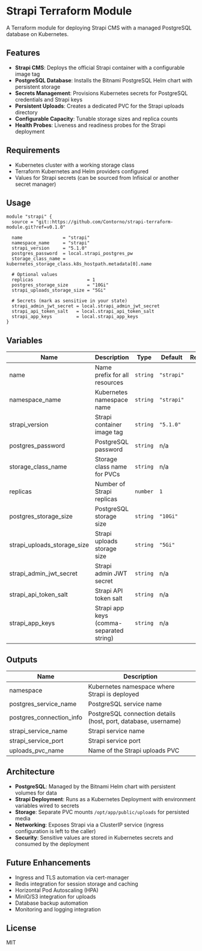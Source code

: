 # Strapi Terraform Module

A Terraform module for deploying Strapi CMS with a managed PostgreSQL database on Kubernetes.

## Features

- **Strapi CMS**: Deploys the official Strapi container with a configurable image tag
- **PostgreSQL Database**: Installs the Bitnami PostgreSQL Helm chart with persistent storage
- **Secrets Management**: Provisions Kubernetes secrets for PostgreSQL credentials and Strapi keys
- **Persistent Uploads**: Creates a dedicated PVC for the Strapi uploads directory
- **Configurable Capacity**: Tunable storage sizes and replica counts
- **Health Probes**: Liveness and readiness probes for the Strapi deployment

## Requirements

- Kubernetes cluster with a working storage class
- Terraform Kubernetes and Helm providers configured
- Values for Strapi secrets (can be sourced from Infisical or another secret manager)

## Usage

```hcl
module "strapi" {
  source = "git::https://github.com/Contorno/strapi-terraform-module.git?ref=v0.1.0"

  name               = "strapi"
  namespace_name     = "strapi"
  strapi_version     = "5.1.0"
  postgres_password  = local.strapi_postgres_pw
  storage_class_name = kubernetes_storage_class.k8s_hostpath.metadata[0].name

  # Optional values
  replicas                    = 1
  postgres_storage_size       = "10Gi"
  strapi_uploads_storage_size = "5Gi"

  # Secrets (mark as sensitive in your state)
  strapi_admin_jwt_secret = local.strapi_admin_jwt_secret
  strapi_api_token_salt   = local.strapi_api_token_salt
  strapi_app_keys         = local.strapi_app_keys
}
```

## Variables

| Name | Description | Type | Default | Required |
|------|-------------|------|---------|:--------:|
| name | Name prefix for all resources | `string` | `"strapi"` | no |
| namespace_name | Kubernetes namespace name | `string` | `"strapi"` | no |
| strapi_version | Strapi container image tag | `string` | `"5.1.0"` | no |
| postgres_password | PostgreSQL password | `string` | n/a | yes |
| storage_class_name | Storage class name for PVCs | `string` | n/a | yes |
| replicas | Number of Strapi replicas | `number` | `1` | no |
| postgres_storage_size | PostgreSQL storage size | `string` | `"10Gi"` | no |
| strapi_uploads_storage_size | Strapi uploads storage size | `string` | `"5Gi"` | no |
| strapi_admin_jwt_secret | Strapi admin JWT secret | `string` | n/a | yes |
| strapi_api_token_salt | Strapi API token salt | `string` | n/a | yes |
| strapi_app_keys | Strapi app keys (comma-separated string) | `string` | n/a | yes |

## Outputs

| Name | Description |
|------|-------------|
| namespace | Kubernetes namespace where Strapi is deployed |
| postgres_service_name | PostgreSQL service name |
| postgres_connection_info | PostgreSQL connection details (host, port, database, username) |
| strapi_service_name | Strapi service name |
| strapi_service_port | Strapi service port |
| uploads_pvc_name | Name of the Strapi uploads PVC |

## Architecture

- **PostgreSQL**: Managed by the Bitnami Helm chart with persistent volumes for data
- **Strapi Deployment**: Runs as a Kubernetes Deployment with environment variables wired to secrets
- **Storage**: Separate PVC mounts `/opt/app/public/uploads` for persisted media
- **Networking**: Exposes Strapi via a ClusterIP service (ingress configuration is left to the caller)
- **Security**: Sensitive values are stored in Kubernetes secrets and consumed by the deployment

## Future Enhancements

- Ingress and TLS automation via cert-manager
- Redis integration for session storage and caching
- Horizontal Pod Autoscaling (HPA)
- MinIO/S3 integration for uploads
- Database backup automation
- Monitoring and logging integration

## License

MIT
